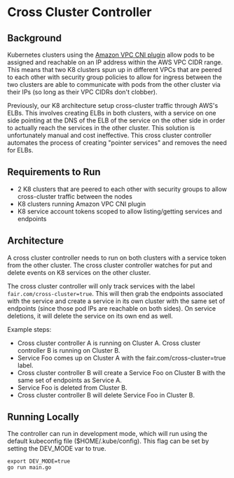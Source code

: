 # Cross Cluster Controller

## Background
Kubernetes clusters using the [Amazon VPC CNI plugin](https://github.com/aws/amazon-vpc-cni-k8s) allow pods to be assigned and reachable on an IP address within the AWS VPC CIDR range. This means that two K8 clusters spun up in different VPCs that are peered to each other with security group policies to allow for ingress between the two clusters are able to communicate with pods from the other cluster via their IPs (so long as their VPC CIDRs don't clobber). 

Previously, our K8 architecture setup cross-cluster traffic through AWS's ELBs. This involves creating ELBs in both clusters, with a service on one side pointing at the DNS of the ELB of the service on the other side in order to actually reach the services in the other cluster. This solution is unfortunately manual and cost ineffective. This cross cluster controller automates the process of creating "pointer services" and removes the need for ELBs.

## Requirements to Run
- 2 K8 clusters that are peered to each other with security groups to allow cross-cluster traffic between the nodes
- K8 clusters running Amazon VPC CNI plugin
- K8 service account tokens scoped to allow listing/getting services and endpoints

## Architecture
A cross cluster controller needs to run on both clusters with a service token from the other cluster. The cross cluster controller watches for put and delete events on K8 services on the other cluster.

The cross cluster controller will only track services with the label `fair.com/cross-cluster=true`. This will then grab the endpoints associated with the service and create a service in its own cluster with the same set of endpoints (since those pod IPs are reachable on both sides). On service deletions, it will delete the service on its own end as well.

Example steps:
- Cross cluster controller A is running on Cluster A. Cross cluster controller B is running on Cluster B.
- Service Foo comes up on Cluster A with the fair.com/cross-cluster=true label.
- Cross cluster controller B will create a Service Foo on Cluster B with the same set of endpoints as Service A.
- Service Foo is deleted from Cluster B.
- Cross cluster controller B will delete Service Foo in Cluster B.

## Running Locally
The controller can run in development mode, which will run using the default kubeconfig file ($HOME/.kube/config). This flag can be set by setting the DEV_MODE var to true.
```
export DEV_MODE=true
go run main.go
```

